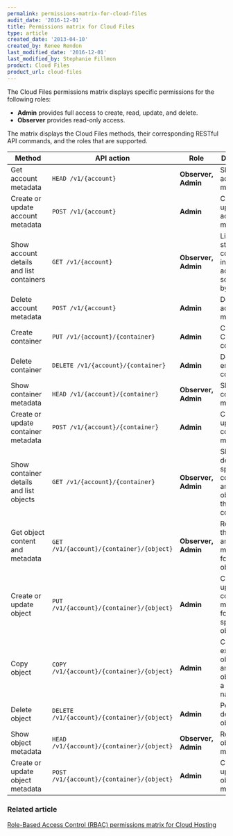 ```yaml
---
permalink: permissions-matrix-for-cloud-files
audit_date: '2016-12-01'
title: Permissions matrix for Cloud Files
type: article
created_date: '2013-04-10'
created_by: Renee Rendon
last_modified_date: '2016-12-01'
last_modified_by: Stephanie Fillmon
product: Cloud Files
product_url: cloud-files
---
```


The Cloud Files permissions matrix displays specific permissions for the following roles:

- **Admin** provides full access to create, read, update, and delete.
- **Observer** provides read-only access.

The matrix displays the Cloud Files methods, their corresponding RESTful API commands, and the roles that are supported.

Method | API action | Role | Description
------ | ---------- | ---- | -----------
Get account metadata | `HEAD /v1/{account}` | **Observer, Admin** | Shows account metadata.
Create or update account metadata | `POST /v1/{account}` | **Admin** | Creates or updates account metadata.
Show account details and list containers | `GET /v1/{account}` | **Observer, Admin** | Lists the storage containers in your account and sorts them by name.
Delete account metadata | `POST /v1/{account}` | **Admin** | Deletes account metadata.
Create container | `PUT /v1/{account}/{container}` | **Admin** | Creates a Cloud Files container.
Delete container | `DELETE /v1/{account}/{container}` | **Admin** | Deletes an empty container.
Show container metadata | `HEAD /v1/{account}/{container}` | **Observer, Admin** | Shows container metadata.
Create or update container metadata | `POST /v1/{account}/{container}` | **Admin** | Creates or updates the container metadata.
Show container details and list objects | `GET /v1/{account}/{container}` | **Observer, Admin** | Shows details for a specified container and lists objects in the container.
Get object content and metadata | `GET /v1/{account}/{container}/{object}` | **Observer, Admin** | Retrieves the content and metadata for the object.
Create or update object | `PUT /v1/{account}/{container}/{object}` | **Admin** | Creates or updates the content and metadata for a specified object.
Copy object | `COPY /v1/{account}/{container}/{object}` | **Admin** | Copies an existing object to another object with a new name.
Delete object | `DELETE /v1/{account}/{container}/{object}` | **Admin** | Permanently deletes an object.
Show object metadata | `HEAD /v1/{account}/{container}/{object}` | **Observer, Admin** | Retrieves object metadata.
Create or update object metadata | `POST /v1/{account}/{container}/{object}` |  **Admin** | Creates or updates object metadata.

### Related article

[Role-Based Access Control (RBAC) permissions matrix for Cloud Hosting](https://docs-ospc.rackspace.com/support/how-to/cloud-servers/permissions-matrix-for-role-based-access-control-rbac)
